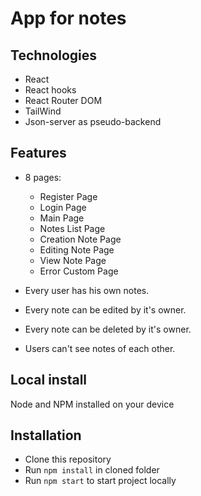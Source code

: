 # App for notes
## Technologies

* React
* React hooks
* React Router DOM
* TailWind
* Json-server as pseudo-backend

## Features

- 8 pages:
  - Register Page
  - Login Page
  - Main Page
  - Notes List Page
  - Creation Note Page
  - Editing Note Page
  - View Note Page
  - Error Custom Page
  
 - Every user has his own notes.
  - Every note can be edited by it's owner.
  - Every note can be deleted by it's owner.
- Users can't see notes of each other.

## Local install

  Node and NPM installed on your device
    
## Installation

   * Clone this repository
   * Run `npm install` in cloned folder
   * Run `npm start` to start project locally
